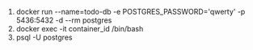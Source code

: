 1. docker run --name=todo-db -e POSTGRES_PASSWORD='qwerty' -p 5436:5432 -d --rm postgres
2. docker exec -it container_id /bin/bash
3. psql -U postgres